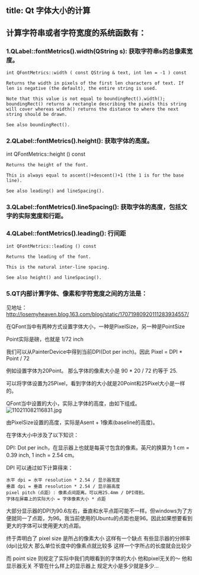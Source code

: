 ﻿title: Qt 字体大小的计算
---
## 计算字符串或者字符宽度的系统函数有：

### 1.QLabel::fontMetrics().width(QString s): 获取字符串s的总像素宽度。
``` cplusplus
int QFontMetrics::width ( const QString & text, int len = -1 ) const

Returns the width in pixels of the first len characters of text. If len is negative (the default), the entire string is used.

Note that this value is not equal to boundingRect().width(); boundingRect() returns a rectangle describing the pixels this string will cover whereas width() returns the distance to where the next string should be drawn.

See also boundingRect().
```

### 2.QLabel::fontMetrics().height(): 获取字体的高度。

int QFontMetrics::height () const
``` cplusplus
Returns the height of the font.

This is always equal to ascent()+descent()+1 (the 1 is for the base line).

See also leading() and lineSpacing().
```
### 3.QLabel::fontMetrics().lineSpacing(): 获取字体的高度，包括文字的实际宽度和行距。

### 4.QLabel::fontMetrics().leading(): 行间距
``` cplusplus
int QFontMetrics::leading () const

Returns the leading of the font.

This is the natural inter-line spacing.

See also height() and lineSpacing().
```

### 5.QT内部计算字体、像素和字符宽度之间的方法是：

见地址：http://losemyheaven.blog.163.com/blog/static/17071980920111283934557/

在QFont当中有两种方式设置字体大小，一种是PixelSize，另一种是PointSize

Point实际是磅，也就是 1/72 inch

我们可以从PainterDevice中得到当前DPI(Dot per inch)。因此 Pixel = DPI * Point / 72

例如设置字体为20Point。 那么字体的像素大小是 90 * 20 / 72 约等于 25.

可以将字体设置为25Pixel，看到字体的大小就是20Point和25Pixel大小是一样的。

QFont当中设置的大小，实际上字体的高度，由如下组成。
![110211082116831.jpg](http://www.linuxidc.com/upload/2011_02/110211082116831.jpg)

由PixelSize设置的高度，实际是Asent + 1像素(baseline的高度)。

在字体大小中涉及了以下知识：

DPI: Dot per inch，在显示器上也就是每英寸包含的像素。英尺的换算为 1 cm = 0.39 inch, 1 inch = 2.54 cm。

DPI 可以通过如下计算得来：
```
水平 dpi = 水平 resolution * 2.54 / 显示器宽度
垂直 dpi = 垂直 resolution * 2.54 / 显示器高度
pixel pitch（点距）: 像素点间距离。可以用25.4mm / DPI得到。
字体在屏幕上的实际大小 = 字体像素大小 * 点距
```
大部分显示器的DPI为90.6左右，垂直和水平点距可能不一样。但windows为了方便就同一了点距，为96。我当前使用的Ubuntu的点距也是96。因此如果想要看到更大的字体可以使用更大的点距。

终于弄明白了 pixel size 是所占的像素大小  这样有一个缺点 有些显示器的分辨率(dpi)比较大  那么单位长度中的像素点就比较多 这样一个字所占的长度就会比较少

而 point size 则规定了实际中我们肉眼看到的字体的大小 他和pixel无关的～ 他和显示器无关  不管在什么样上的显示器上 规定大小是多少就是多少...
